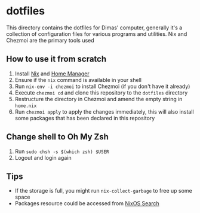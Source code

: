 # dotfiles

This directory contains the dotfiles for Dimas' computer, generally it's a collection of configuration files for various programs and utilities.
Nix and Chezmoi are the primary tools used

## How to use it from scratch

1. Install [Nix](https://nixos.org/download/#nix-install-linux) and [Home Manager](https://nix-community.github.io/home-manager/index.xhtml#sec-install-standalone)
2. Ensure if the `nix` command is available in your shell
3. Run `nix-env -i chezmoi` to install Chezmoi (if you don't have it already)
4. Execute `chezmoi cd` and clone this repository to the `dotfiles` directory
5. Restructure the directory in Chezmoi and amend the empty string in `home.nix`
6. Run `chezmoi apply` to apply the changes immediately, this will also install some packages that has been declared in this repository

## Change shell to Oh My Zsh

1. Run `sudo chsh -s $(which zsh) $USER`
2. Logout and login again

## Tips

- If the storage is full, you might run `nix-collect-garbage` to free up some space
- Packages resource could be accessed from [NixOS Search](https://search.nixos.org/packages)
